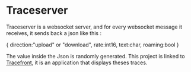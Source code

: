 # Traceserver 

Traceserver is a websocket server, and for every websocket message it receives, it sends back a json like this : 

{
    direction:"upload" or "download",
    rate:int16,
    text:char,
    roaming:bool
}

The value inside the Json is randomly generated.
This project is linked to [Tracefront](https://github.com/comeyrd/tracefront), it is an application that displays theses traces.